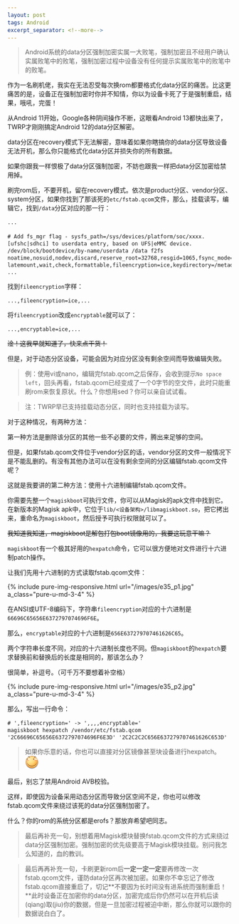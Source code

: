 ```yaml
---
layout: post
tags: Android
excerpt_separator: <!--more-->
---
```


> Android系统的data分区强制加密实属一大败笔，强制加密且不经用户确认实属败笔中的败笔，强制加密过程中设备没有任何提示实属败笔中的败笔中的败笔。

作为一名刷机佬，我实在无法忍受每次换rom都要格式化data分区的痛苦。比这更痛苦的是，设备正在强制加密时你并不知情，你以为设备卡死了于是强制重启，结果，哦吼，完蛋！

<!--more-->

从Android 11开始，Google各种阴间操作不断，这眼看Android 13都快出来了，TWRP才刚刚搞定Android 12的data分区解密。

data分区在recovery模式下无法解密，意味着如果你瞎搞你的data分区导致设备无法开机，那么你只能格式化data分区并损失你的所有数据。

如果你跟我一样恨极了data分区强制加密，不妨也跟我一样把data分区加密给禁用掉。

刷完rom后，不要开机，留在recovery模式。依次是product分区、vendor分区、system分区，如果你找到了那该死的`etc/fstab.qcom`文件，那么，挂载读写，编辑它，找到`/data`分区对应的那一行：

```
...

# Add fs_mgr flag - sysfs_path=/sys/devices/platform/soc/xxxx.[ufshc|sdhci] to userdata entry, based on UFS|eMMC device.
/dev/block/bootdevice/by-name/userdata /data f2fs noatime,nosuid,nodev,discard,reserve_root=32768,resgid=1065,fsync_mode=nobarrier,inlinecrypt latemount,wait,check,formattable,fileencryption=ice,keydirectory=/metadata/vold/metadata_encryption,wrappedkey,quota,reservedsize=128M,sysfs_path=/sys/devices/platform/soc/1d84000.ufshc,checkpoint=fs
...
```

找到`fileencryption`字样：

```
...,fileencryption=ice,...
```

将`fileencryption`改成`encryptable`就可以了：

```
...,encryptable=ice,...
```

<del>淦！这我早就知道了，快来点干货！</del>

但是，对于动态分区设备，可能会因为对应分区没有剩余空间而导致编辑失败。

> 例：使用vi或nano，编辑完fstab.qcom之后保存，会收到提示`No space left`，回头再看，fstab.qcom已经变成了一个0字节的空文件，此时只能重刷rom来恢复原状。什么？你想用sed？你可以亲自试试看。

> 注：TWRP早已支持挂载动态分区，同时也支持挂载为读写。

对于这种情况，有两种方法：

第一种方法是删除该分区的其他一些不必要的文件，腾出来足够的空间。

但是，如果fstab.qcom文件位于vendor分区的话，vendor分区的文件一般情况下是不能乱删的。有没有其他办法可以在没有剩余空间的分区编辑fstab.qcom文件呢？

这就是我要讲的第二种方法：使用十六进制编辑fstab.qcom文件。

你需要先整一个`magiskboot`可执行文件，你可以从Magisk的apk文件中找到它。在新版本的Magisk apk中，它位于`lib/<设备架构>/libmagiskboot.so`，把它拷出来，重命名为`magiskboot`，然后授予可执行权限就可以了。

<del>我知道我知道，magiskboot是解包打包boot镜像用的，我要这玩意干嘛？</del>

`magiskboot`有一个极其好用的`hexpatch`命令，它可以很方便地对文件进行十六进制patch操作。

让我们先用十六进制的方式读取fstab.qcom文件：

{% include pure-img-responsive.html url="/images/e35_p1.jpg" a_class="pure-u-md-3-4" %}

在ANSI或UTF-8编码下，字符串`fileencryption`对应的十六进制是`66696C65656E6372797074696F6E`。

那么，`encryptable`对应的十六进制是`656E637279707461626C65`。

两个字符串长度不同，对应的十六进制长度也不同。但`magiskboot`的`hexpatch`要求替换前和替换后的长度是相同的，那该怎么办？

很简单，补逗号。（可千万不要想着补空格）

{% include pure-img-responsive.html url="/images/e35_p2.jpg" a_class="pure-u-md-3-4" %}

那么，写出一行命令：

```shell
# ',fileencryption=' -> ',,,,encryptable='
magiskboot hexpatch /vendor/etc/fstab.qcom '2C66696C65656E6372797074696F6E3D' '2C2C2C2C656E637279707461626C653D'
```

> 如果你乐意的话，你也可以直接对分区镜像甚至块设备进行hexpatch。![滑稽](/images/huaji.png)

最后，别忘了禁用Android AVB校验。

这样，即使因为设备采用动态分区而导致分区空间不足，你也可以修改fstab.qcom文件来绕过该死的data分区强制加密了。

什么？你的rom的系统分区都是erofs？那放弃希望吧同志。

> 最后再补充一句，别想着用Magisk模块替换fstab.qcom文件的方式来绕过data分区强制加密。强制加密的优先级要高于Magisk模块挂载。别问我怎么知道的，血的教训。

> 最后再再补充一句，卡刷更新rom后**一定一定一定**要再修改一次fstab.qcom文件，谨防data分区再次被加密。如果你不幸忘记了修改fstab.qcom直接重启了，切记**不要因为长时间没有进系统而强制重启！**此时设备正在加密你的data分区，加密完成后你仍然可以在开机后读(qiang)取(jiu)你的数据，但是一旦加密过程被迫中断，那么你就可以跟你的数据说白白了。